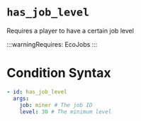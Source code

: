 # `has_job_level`

Requires a player to have a certain job level

:::warningRequires:
EcoJobs
:::

# Condition Syntax
```yaml
- id: has_job_level
  args:
    job: miner # The job ID
    level: 30 # The minimum level
```
